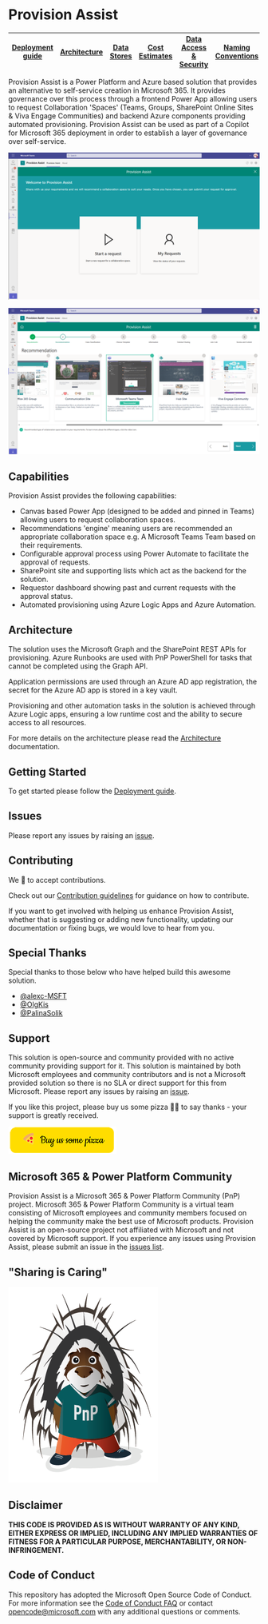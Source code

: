 # Provision Assist

| [Deployment guide](/Deployment-guide.md) | [Architecture](/Architecture.md) | [Data Stores](/Data-stores.md) | [Cost Estimates](/Cost-estimates.md) | [Data Access & Security](/Data-access-security.md) | [Naming Conventions](/Naming-conventions.md) | [Provisioning Types](/Provisioning-types.md) | [Site Templates](/Site-templates.md) | [Sensitivity Labels](/Sensitivity-labels.md) | [Teams Templates](/Teams-templates.md) | [PnP Templates](/PnP-templates.md) | [Retention Labels](/Retention-labels.md) | [Approval Flow](/Approval-flow.md) | [Regional Settings](/Regional-settings.md) | [Recommendation Scoring](/Recommendation-scoring.md) | [Translations](/Translations.md) | [Refreshing App Secret](/Refreshing-app-secret.md) | [V2](/Version2.md)
| ---- | ---- | ---- | ---- | ---- | ---- | ---- | ---- | ---- | ---- | ---- | ---- | ---- | ---- | ---- | ---- | ---- | ---- |

Provision Assist is a Power Platform and Azure based solution that provides an alternative to self-service creation in Microsoft 365. It provides governance over this process through a frontend Power App allowing users to request Collaboration 'Spaces' (Teams, Groups, SharePoint Online Sites & Viva Engage Communities) and backend Azure components providing automated provisioning. Provision Assist can be used as part of a Copilot for Microsoft 365 deployment in order to establish a layer of governance over self-service.

![Provision Assist Home Screenshot](/Images/ProvisionAssistHome.png)

![Provision Assist Recommendations Screenshot](/Images/ProvisionAssistRecommendations.png)

## Capabilities

Provision Assist provides the following capabilities:

- Canvas based Power App (designed to be added and pinned in Teams) allowing users to request collaboration spaces.
- Recommendations 'engine' meaning users are recommended an appropriate collaboration space e.g. A Microsoft Teams Team based on their requirements.
- Configurable approval process using Power Automate to facilitate the approval of requests.
- SharePoint site and supporting lists which act as the backend for the solution.
- Requestor dashboard showing past and current requests with the approval status.
- Automated provisioning using Azure Logic Apps and Azure Automation.
  
## Architecture

The solution uses the Microsoft Graph and the SharePoint REST APIs for provisioning. Azure Runbooks are used with PnP PowerShell for tasks that cannot be completed using the Graph API. 

Application permissions are used through an Azure AD app registration, the secret for the Azure AD app is stored in a key vault.

Provisioning and other automation tasks in the solution is achieved through Azure Logic apps, ensuring a low runtime cost and the ability to secure access to all resources.

For more details on the architecture please read the [Architecture](Architecture.md) documentation.

## Getting Started

To get started please follow the [Deployment guide](Deployment-guide.md). 

## Issues

Please report any issues by raising an [issue](https://github.com/pnp/provision-assist-m365/issues/new/choose).

## Contributing

We 💖 to accept contributions.

Check out our [Contribution guidelines](/CONTRIBUTING.md) for guidance on how to contribute. 

If you want to get involved with helping us enhance Provision Assist, whether that is suggesting or adding new functionality, updating our documentation or fixing bugs, we would love to hear from you.

## Special Thanks

Special thanks to those below who have helped build this awesome solution.

- [@alexc-MSFT](https://github.com/alexc-MSFT)
- [@OlgKis](https://www.github.com/OlgKis)
- [@PalinaSolik](https://www.github.com/PalinaSolik)

## Support

This solution is open-source and community provided with no active community providing support for it. This solution is maintained by both Microsoft employees and community contributors and is not a Microsoft provided solution so there is no SLA or direct support for this from Microsoft. Please report any issues by raising an [issue](https://github.com/pnp/provision-assist-m365/issues/new/choose).

If you like this project, please buy us some pizza 🍕🍕 to say thanks - your support is greatly received.

<a href="https://www.buymeacoffee.com/provisionassist" target="_blank"><img src="./Images/buypizza.png" alt="Buy us some pizza" ></a>

## Microsoft 365 & Power Platform Community

Provision Assist is a Microsoft 365 & Power Platform Community (PnP) project. Microsoft 365 & Power Platform Community is a virtual team consisting of Microsoft employees and community members focused on helping the community make the best use of Microsoft products. Provision Assist is an open-source project not affiliated with Microsoft and not covered by Microsoft support. If you experience any issues using Provision Assist, please submit an issue in the [issues list](https://github.com/pnp/provision-assist-m365/issues).

## "Sharing is Caring"

![Parker PnP](/Images/parker-pnp.png)

## Disclaimer

**THIS CODE IS PROVIDED AS IS WITHOUT WARRANTY OF ANY KIND, EITHER EXPRESS OR IMPLIED, INCLUDING ANY IMPLIED WARRANTIES OF FITNESS FOR A PARTICULAR PURPOSE, MERCHANTABILITY, OR NON-INFRINGEMENT.**

## Code of Conduct

This repository has adopted the Microsoft Open Source Code of Conduct. For more information see the [Code of Conduct FAQ](https://opensource.microsoft.com/codeofconduct/faq/) or contact opencode@microsoft.com with any additional questions or comments.
